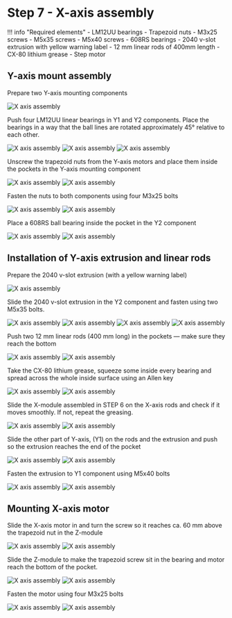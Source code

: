 # Step 7 - X-axis assembly

!!! info "Required elements"
    - LM12UU bearings
    - Trapezoid nuts
    - M3x25 screws
    - M5x35 screws
    - M5x40 screws
    - 608RS bearings
    - 2040 v-slot extrusion with yellow warning label
    - 12 mm linear rods of 400mm length
    - CX-80 lithium grease
    - Step motor
  
## Y-axis mount assembly
Prepare two Y-axis mounting components

![X axis assembly](/MkDocsTest/resources/step7.1.webp)

Push four LM12UU linear bearings in Y1 and Y2 components. Place the bearings in a way that the ball lines are rotated approximately 45° relative to each other.

![X axis assembly](/MkDocsTest/resources/step7.2.webp)
![X axis assembly](/MkDocsTest/resources/step7.3.webp)
![X axis assembly](/MkDocsTest/resources/step7.4.webp)

Unscrew the trapezoid nuts from the Y-axis motors and place them inside the pockets in the Y-axis mounting component

![X axis assembly](/MkDocsTest/resources/step7.5.webp)
![X axis assembly](/MkDocsTest/resources/step7.6.webp)

Fasten the nuts to both components using four M3x25 bolts

![X axis assembly](/MkDocsTest/resources/step7.7.webp)
![X axis assembly](/MkDocsTest/resources/step7.8.webp)

Place a 608RS ball bearing inside the pocket in the Y2 component

![X axis assembly](/MkDocsTest/resources/step7.9.webp)
![X axis assembly](/MkDocsTest/resources/step7.10.webp)

## Installation of Y-axis extrusion and linear rods
Prepare the 2040 v-slot extrusion (with a yellow warning label)

![X axis assembly](/MkDocsTest/resources/step7.11.webp)

Slide the 2040 v-slot extrusion in the Y2 component and fasten using two M5x35 bolts.

![X axis assembly](/MkDocsTest/resources/step7.12.webp)
![X axis assembly](/MkDocsTest/resources/step7.13.webp)
![X axis assembly](/MkDocsTest/resources/step7.14.webp)
![X axis assembly](/MkDocsTest/resources/step7.15.webp)

Push two 12 mm linear rods (400 mm long) in the pockets — make sure they reach the bottom

![X axis assembly](/MkDocsTest/resources/step7.16.webp)
![X axis assembly](/MkDocsTest/resources/step7.17.webp)

Take the CX-80 lithium grease, squeeze some inside every bearing and spread across the whole inside surface using an Allen key

![X axis assembly](/MkDocsTest/resources/step7.18.webp)
![X axis assembly](/MkDocsTest/resources/step7.19.webp)

Slide the X-module assembled in STEP 6 on the X-axis rods and check if it moves smoothly. If not, repeat the greasing.

![X axis assembly](/MkDocsTest/resources/step7.20.webp)
![X axis assembly](/MkDocsTest/resources/step7.21.webp)

Slide the other part of Y-axis, (Y1) on the rods and the extrusion and push so the extrusion reaches the end of the pocket

![X axis assembly](/MkDocsTest/resources/step7.22.webp)
![X axis assembly](/MkDocsTest/resources/step7.23.webp)

Fasten the extrusion to Y1 component using M5x40 bolts

![X axis assembly](/MkDocsTest/resources/step7.24.webp)
![X axis assembly](/MkDocsTest/resources/step7.25.webp)

## Mounting X-axis motor
Slide the X-axis motor in and turn the screw so it reaches ca. 60 mm above the trapezoid nut in the Z-module

![X axis assembly](/MkDocsTest/resources/step7.26.webp)
![X axis assembly](/MkDocsTest/resources/step7.27.webp)

Slide the Z-module to make the trapezoid screw sit in the bearing and motor reach the bottom of the pocket.

![X axis assembly](/MkDocsTest/resources/step7.28.webp)
![X axis assembly](/MkDocsTest/resources/step7.29.webp)

Fasten the motor using four M3x25 bolts

![X axis assembly](/MkDocsTest/resources/step7.30.webp)
![X axis assembly](/MkDocsTest/resources/step7.31.webp)